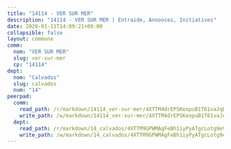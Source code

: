 ```yaml
---
title: "14114 - VER SUR MER"
description: "14114 - VER SUR MER | Entraide, Annonces, Initiatives"
date: 2020-01-11T14:09:21+09:00
collapsible: false
layout: commune
comm:
  nom: "VER SUR MER"
  slug: ver-sur-mer
  cp: "14114"
dept:
  nom: "Calvados"
  slug: calvados
  num: "14"
peerpad:
  comm:
    read_path: /r/markdown/14114_ver-sur-mer/4XTTM4drEPSKeopuB1T61vaJqDkWFs3vMYBfFftSaAH3riWpq
    write_path: /w/markdown/14114_ver-sur-mer/4XTTM4drEPSKeopuB1T61vaJqDkWFs3vMYBfFftSaAH3riWpq-K3TgUiU3eCqWGwm5X52UsSqnjsFuVZveWthDRqWouN5QPM7XxSv6fn2zfWUZDd83LXfjt2DGzx9MCVbZLtfsM6Uv4tez6F7ALXd21fdasEa62C44HLQfa9cn6VxRTztkhExxtg3j
  dept:
    read_path: /r/markdown/14_calvados/4XTTM9GPWMAgFeBh1iyPyATgcLotg9e9APJpQBEyY3RZiUwJ6
    write_path: /w/markdown/14_calvados/4XTTM9GPWMAgFeBh1iyPyATgcLotg9e9APJpQBEyY3RZiUwJ6-K3TgUXWJAT2cYJ9ZstQphkkm2za8um5GwwXsivqaDFTgbhMDcHaRXnT3h69szAqCyvWcFfDim5fkwc6CXdUtyvPpirbD1TPAb6xCxpPN6dR3zzDRe29YehQYbhZdjvZYkgztJYvi
---
```


